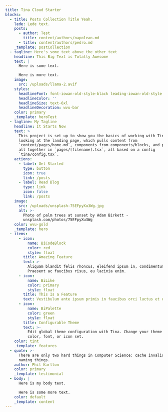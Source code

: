 ```yaml
---
title: Tina Cloud Starter
blocks:
  - title: Posts Collection Title Yeah.
    lede: Lede text.
    posts:
      - author: Test
        title: content/authors/napolean.md
      - title: content/authors/pedro.md
    _template: postCollection
  - tagline: Here's some text above the other text
    headline: This Big Text is Totally Awesome
    text: |
      Here is some text.

      Here is more text.
    image:
      src: /uploads/llama-2.avif
    styles:
      headlineFont: font-iowan-old-style-black leading-iowan-old-style
      headlineColor: ''
      headlineSize: text-6xl
      headlineDecoration: wvu-bar
    color: primary
    _template: heroTest
  - tagline: My Tagline
    headline: It Starts Now
    text: >
      This project is set up to show you the basics of working with Tina. You're
      looking at the landing page, which pulls content from
      `content/pages/home.md`, components from components/blocks, and puts them
      all together in `pages/[filename].tsx`, all based on a config
      `tina/config.tsx`.
    actions:
      - label: Get Started
        type: button
        icon: true
        link: /posts
      - label: Read Blog
        type: link
        icon: false
        link: /posts
    image:
      src: /uploads/unsplash-75EFpyXu3Wg.jpg
      alt: >-
        Photo of palm trees at sunset by Adam Birkett -
        unsplash.com/photos/75EFpyXu3Wg
    color: wvu-gold
    _template: hero
  - items:
      - icon:
          name: BiCodeBlock
          color: red
          style: float
        title: Amazing Feature
        text: >-
          Aliquam blandit felis rhoncus, eleifend ipsum in, condimentum nibh.
          Praesent ac faucibus risus, eu lacinia enim.
      - icon:
          name: BiLike
          color: primary
          style: float
        title: This Is a Feature
        text: Vestibulum ante ipsum primis in faucibus orci luctus et ultrices.
      - icon:
          name: BiPalette
          color: green
          style: float
        title: Configurable Theme
        text: >-
          Edit global theme configuration with Tina. Change your theme's primary
          color, font, or icon set.
    color: tint
    _template: features
  - quote: >-
      There are only two hard things in Computer Science: cache invalidation and
      naming things.
    author: Phil Karlton
    color: primary
    _template: testimonial
  - body: |
      Here is my body text.

      Here is some more text.
    color: default
    _template: content
---
```





























































